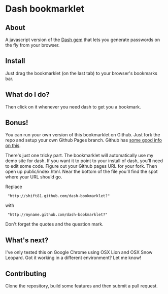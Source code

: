 # Dash bookmarklet

## About

A javascript version of the [Dash gem](https://github.com/shift81/dash) that lets you generate passwords on the fly from your browser.

## Install

Just drag the bookmarklet (on the last tab) to your browser's bookmarks bar. 

## What do I do?

Then click on it whenever you need dash to get you a bookmark. 

## Bonus!

You can run your own version of this bookmarklet on Github. Just fork the repo and setup your own
Github Pages branch. Github has [some good info on this](http://pages.github.com/).

There's just one tricky part. The bookmarklet will automatically use my demo site for dash. If you want it to point to your install of dash, you'll need to edit some code. Figure out your Github pages URL for your fork. Then open up public/index.html. Near the bottom of the file you'll find the spot where your URL should go.

Replace

     "http://shift81.github.com/dash-bookmarklet?"

with

     "http://myname.github.com/dash-bookmarklet?"

Don't forget the quotes and the question mark.

## What's next?

I've only tested this on Google Chrome using OSX Lion and OSX Snow Leopard. Got it working in a different environment? Let me know!

## Contributing

Clone the repository, build some features and then submit a pull request.

